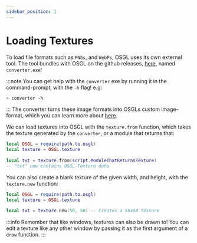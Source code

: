 ```yaml
---
sidebar_position: 1
---
```


# Loading Textures

To load file formats such as `PNGs`, and `WebPs`, OSGL uses its own external tool. The tool bundles with OSGL on the github releases, [here](https://github.com/Gunshot-Sound-Studios/osgl-graphics/releases/latest), named `converter.exe`!

:::note
You can get help with the `converter` exe by running it in the command-prompt, with the `-h` flag! e.g:
```bash
> converter -h
```
:::
The converter turns these image formats into OSGLs custom image-format, which you can learn more about [here](./custom-texture-format).

We can load textures into OSGL with the `texture.from` function, which takes the texture generated by the `converter`, or a module that returns that:

```lua
local OSGL = require(path.to.osgl)
local texture = OSGL.texture
​
local txt = texture.from(script.ModuleThatReturnsTexture)
-- "txt" now contains OSGL-Texture data
```

You can also create a blank texture of the given width, and height, with the `texture.new` function:
```lua
local OSGL = require(path.to.osgl)
local texture = OSGL.texture
​
local txt = texture.new(50, 50) -- Creates a 50x50 texture
```

:::info
Remember that like windows, textures can also be drawn to! You can edit a texture like any other window by passing it as the first argument of a `draw` function.
:::